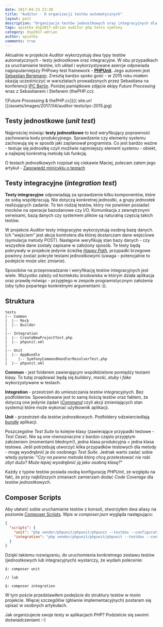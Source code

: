 ```yaml
---
date: 2017-04-23 23:30
title: "Auditor - O organizacji testów automatycznych"
layout: post
description: "Organizacja testów jednostkowych oraz integracyjnych dla projektu Auditor."
tags: apietka dsp2017-adrian auditor php tests symfony
category: dsp2017-adrian
author: apietka
comments: true
---
```


Aktualnie w projekcie *Auditor* wykorzystuję dwa typy testów automatycznych - testy jednostkowe oraz integracyjne. W obu przypadkach za uruchamianie testów, ich układ i wykorzystywane asercje odpowiada najpopularniejszy PHPowy test framework - **[PHPUnit](https://phpunit.de/)**. Jego autorem jest [Sebastian Bergmann](https://twitter.com/s_bergmann). Zresztą bardzo spoko gość - w 2015 roku miałem okazję uczestniczyć w warsztatach prowadzonych przez Sebastiana na konferencji [IPC Berlin](https://phpconference.com/en/). Poniżej pamiątkowe zdjęcie ekipy *Future Processing* wraz z Sebastianem i Stefanem (thePHP.cc):

![Future Processing & thePHP.cc]({{ site.url }}/assets/images/2017/04/auditor-tests/ipc-2015.jpg)

## Testy jednostkowe (*unit test*)

Najprościej mówiąc **testy jednostkowe** to kod weryfikujący poprawność zachowania kodu produkcyjnego. Sprawdzenie czy elementy systemu zachowują się w sposób jaki zaplanował programista. Co jest bardzo ważne - testuje się jednostkę czyli możliwie najmniejszy element systemu - obiekt, a najlepiej konkretną metodę lub funkcję.

O testach jednostkowych rozpisał się ciekawie Maciej, polecam zatem jego artykuł - [Zapowiedź minicyklu o testach](http://devstyle.pl/2011/08/08/ut-0-zapowiedz-minicyklu-o-testach/)

## Testy integracyjne (*integration test*)

**Testy integracyjne** odpowiadają za sprawdzenie kilku komponentów, które ze sobą współpracują. Nie dotyczą konkretnej jednostki, a grupy jednostek realizujących zadanie. To ten rodzaj testów, który nie powinien posiadać mocków na operacje bazodanowe czy I/O. Komunikacja z zewnętrznymi serwisami, bazą danych czy systemem plików są naturalną częścią takich testów.

W projekcie *Auditor* testy integracyjne wykorzystują osobną bazę danych. Ich "wejściem" jest akcja kontrolera dla której dostarczam dane wejściowe (symulacja metody POST). Następnie weryfikuję stan bazy danych - czy wszystkie dane zostały zapisane w założony sposób. Te testy będą pokrywały w projekcie jedynie ścieżkę *[Happy Path](https://en.wikipedia.org/wiki/Happy_path)*, przypadki brzegowe powinny zostać pokryte testami jednostkowymi (uwaga - potencjalnie to podejście może ulec zmianie).

Sposobów na przeprowadzanie i weryfikację testów integracyjnych jest wiele. Wszystko zależy od kontekstu środowiska w którym działa aplikacja oraz prawdę mówiąc - przyjętego w zespole programistycznym założenia (oby tylko popartego konkretnymi argumentami :)).

## Struktura

```
tests
|-- Common
|  |-- Mock
|  |-- Builder
|
|-- Integration
|  |-- CreateNewProjectTest.php
|  |-- phpunit.xml
|
|-- Unit
|  |-- AppBundle
|     |-- SymfonyCommandHandlerResolverTest.php
|  |-- phpunit.xml
```

**Common** - jest folderem zawierającym współdzielone pomiędzy testami klasy. To tutaj znajdować będą się *buildery*, *mocki*, *stuby* i *fake* wykorzystywane w testach.

**Integration** - przestrzeń do umieszczania *testów integracyjnych*. Bez podfolderów. Spowodowane jest to samą ilością testów oraz faktem, że dotyczą one jedynie żądań (*[Command](/dsp2017-adrian/2017/03/19/auditor-cqrs-command.html)* czyli akcji zmieniających stan systemu) które może wykonać użytkownik aplikacji.

**Unit** - przestrzeń dla *testów jednostkowych*. Podfoldery odzwierciedlają *[bundle](/dsp2017-adrian/2017/03/26/auditor-bundles.html)* aplikacji.

Poszczególne *Test Suite* to kolejne klasy (zawierające przypadki testowe - *Test Case*). Nie są one równoznaczne z bardzo często przyjętym założeniem (momentami błednym!), jedna klasa produkcyjna = jedna klasa testowa. Jeśli potrzebuję utworzyć kilka przypadków testowych dla metody - mogę wyodrębnić je do osobnego *Test Suite*. Jednak warto zadać sobie wtedy pytanie: "*Czy na pewno metoda którą chcę przetestować nie robi zbyt dużo? Może lepiej wyodrębnić ją jako osobną klasę?*"

Każdy z typów testów posiada osobą konfigurację *PHPUnit*, ze względu na fakt, że przy najbliższych zmianach zamierzam dodać *Code Coverage* dla *testów jednostkowych*.

## Composer Scripts

Aby ułatwić sobie uruchamianie testów z konsoli, stworzyłem dwa aliasy na poziomie [Composer Scripts](https://getcomposer.org/doc/articles/scripts.md). Wpis w *composer.json* wygląda następująco:

~~~json
{
  "scripts": {
    "unit": "php vendor/phpunit/phpunit/phpunit --testdox --configuration tests/Unit/phpunit.xml",
    "integration": "php vendor/phpunit/phpunit/phpunit --testdox --configuration tests/Integration/phpunit.xml"
  }
}
~~~

Dzięki takiemu rozwiązaniu, do uruchomienia konkretnego zestawu testów (jednostkowych lub integracyjnych) wystarczy, że wydam polecenie:

```
$: composer unit

// lub

$: composer integration
```

W tym poście przedstawiłem podejście do struktury testów w moim projekcie. Więcej szczegółów (głównie implementacyjnych) postaram się opisać w osobnych artykułach.

Jak organizujecie swoje testy w aplikacjach PHP? Podzielcie się swoimi doświadczeniami :-)